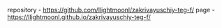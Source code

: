 repository - https://github.com/llightmoonl/zakrivayuschiy-teg-f/
page - https://llightmoonl.github.io/zakrivayuschiy-teg-f/
